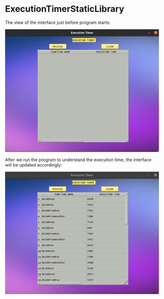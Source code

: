 # ExecutionTimerStaticLibrary


The view of the interface just before program starts:

![Screenshot](beforeProgramRuns.png)

After we run the program to understand the execution time, the interface will be updated accordingly:

![Screenshot](afterProgramRuns.png)
